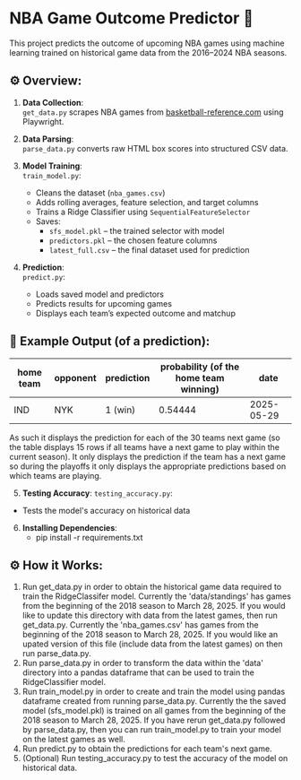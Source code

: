 # NBA Game Outcome Predictor 🏀

This project predicts the outcome of upcoming NBA games using machine learning trained on historical game data from the 2016–2024 NBA seasons.


## ⚙️ Overview:

1. **Data Collection**:  
   `get_data.py` scrapes NBA games from [basketball-reference.com](https://www.basketball-reference.com) using Playwright.

2. **Data Parsing**:  
   `parse_data.py` converts raw HTML box scores into structured CSV data.

3. **Model Training**:  
   `train_model.py`:
   - Cleans the dataset (`nba_games.csv`)
   - Adds rolling averages, feature selection, and target columns
   - Trains a Ridge Classifier using `SequentialFeatureSelector`
   - Saves:
     - `sfs_model.pkl` – the trained selector with model
     - `predictors.pkl` – the chosen feature columns
     - `latest_full.csv` – the final dataset used for prediction

4. **Prediction**:  
   `predict.py`:
   - Loads saved model and predictors
   - Predicts results for upcoming games
   - Displays each team’s expected outcome and matchup

## 🧪 Example Output (of a prediction):

| home team | opponent | prediction | probability (of the home team winning) | date       |
|------|----------|------------|----------------------|------------|
| IND  | NYK      | 1 (win)    |   0.54444                   |2025-05-29 |

As such it displays the prediction for each of the 30 teams next game (so the table displays 15 rows if all teams have a next game to play within the current season). It only displays the prediction if the team has a next game so during the playoffs it only displays the appropriate predictions based on which teams are playing.

5. **Testing Accuracy**:
  `testing_accuracy.py`:
  - Tests the model's accuracy on historical data 

6. **Installing Dependencies**:
   - pip install -r requirements.txt
  

## ⚙️ How it Works:
1. Run get_data.py in order to obtain the historical game data required to train the RidgeClassifer model. Currently the 'data/standings' has games from the beginning of the 2018 season to March 28, 2025. If you would like to update this directory with data from the latest games, then run get_data.py. Currently the 'nba_games.csv' has games from the beginning of the 2018 season to March 28, 2025. If you would like an upated version of this file (include data from the latest games) on then run parse_data.py.
2. Run parse_data.py in order to transform the data within the 'data' directory into a pandas dataframe that can be used to train the RidgeClassifier model.
3. Run train_model.py in order to create and train the model using pandas dataframe created from running parse_data.py. Currently the the saved model (sfs_model.pkl) is trained on all games from the beginning of the 2018 season to March 28, 2025. If you have rerun get_data.py followed by parse_data.py, then you can run train_model.py to train your model on the latest games as well.
4. Run predict.py to obtain the predictions for each team's next game.
5. (Optional) Run testing_accuracy.py to test the accuracy of the model on historical data.
